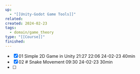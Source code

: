 ```yaml
---
up:
  - "[[Unity-Godot Game Tools]]"
related: 
created: 2024-02-23
tags:
  - domain/game_theory
type: "[[Course]]"
finished: 
---
```

- [x] 01 Simple 2D Game in Unity  21:27  22:06  24-02-23 40min 
- [x] 02 # Snake Movement 09:30 24-02-23 30min
- [ ] 
